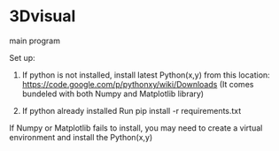 # 3Dvisual
main program

Set up:

1. If python is not installed, install latest Python(x,y) from this location:
https://code.google.com/p/pythonxy/wiki/Downloads
(It comes bundeled with both Numpy and Matplotlib library)

2. If python already installed
Run pip install -r requirements.txt

If Numpy or Matplotlib fails to install, you may need to create a virtual environment and install the Python(x,y)


